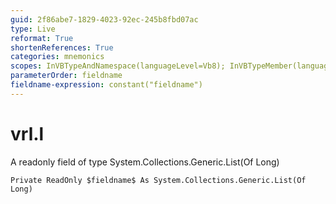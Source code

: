 ```yaml
---
guid: 2f86abe7-1829-4023-92ec-245b8fbd07ac
type: Live
reformat: True
shortenReferences: True
categories: mnemonics
scopes: InVBTypeAndNamespace(languageLevel=Vb8); InVBTypeMember(languageLevel=Vb8)
parameterOrder: fieldname
fieldname-expression: constant("fieldname")
---
```


# vrl.l

A readonly field of type System.Collections.Generic.List(Of Long)

```
Private ReadOnly $fieldname$ As System.Collections.Generic.List(Of Long)
```
